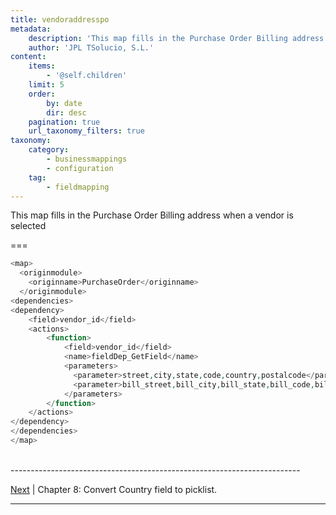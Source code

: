 ```yaml
---
title: vendoraddresspo
metadata:
    description: 'This map fills in the Purchase Order Billing address when a vendor is selected'
    author: 'JPL TSolucio, S.L.'
content:
    items:
        - '@self.children'
    limit: 5
    order:
        by: date
        dir: desc
    pagination: true
    url_taxonomy_filters: true
taxonomy:
    category:
        - businessmappings
        - configuration
    tag:
        - fieldmapping
---
```


This map fills in the Purchase Order Billing address when a vendor is selected

===

```php
<map>
  <originmodule>
    <originname>PurchaseOrder</originname>
  </originmodule>
<dependencies>
<dependency>
    <field>vendor_id</field>
    <actions>
        <function>
            <field>vendor_id</field>
            <name>fieldDep_GetField</name>
            <parameters>
              <parameter>street,city,state,code,country,postalcode</parameter>
              <parameter>bill_street,bill_city,bill_state,bill_code,bill_country,bill_pobox</parameter>
            </parameters>
        </function>
    </actions>
</dependency>
</dependencies>
</map>
```


<br>
------------------------------------------------------------------------

[Next](../../changeset/01.convertcountry2picklist) | Chapter 8: Convert Country field to picklist.

------------------------------------------------------------------------